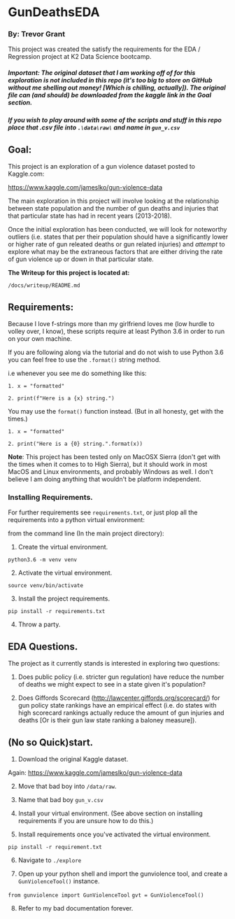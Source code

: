 # GunDeathsEDA
### By: Trevor Grant

This project was created the satisfy the requirements for the EDA / Regression project
at K2 Data Science bootcamp.

##### Important: The original dataset that I am working off of for this exploration is not included in this repo (it's too big to store on GitHub without me shelling out money! [Which is chilling, actually]). The original file can (and should) be downloaded from the kaggle link in the Goal section.

##### If you wish to play around with some of the scripts and stuff in this repo place that .csv file into `.\data\raw\` and name in `gun_v.csv`

## Goal:

This project is an exploration of a gun violence dataset posted to Kaggle.com:

https://www.kaggle.com/jameslko/gun-violence-data

The main exploration in this project will involve looking at the relationship between state population and the number of gun deaths and injuries that that particular state has had in recent years (2013-2018).

Once the initial exploration has been conducted, we will look for noteworthy outliers (i.e. states that per their population should have a significantly lower or higher rate of gun releated deaths or gun related injuries) and *attempt* to explore what may be the extraneous factors that are either driving the rate of gun violence up or down in that particular state.

**The Writeup for this project is located at:**

`/docs/writeup/README.md`

## Requirements:

Because I love f-strings more than my girlfriend loves me (low hurdle to volley over, I know), these scripts require at least Python 3.6 in order to run on your own machine.

If you are following along via the tutorial and do not wish to use Python 3.6 you can feel free to use the `.format()` string method.

i.e whenever you see me do something like this:

`1. x = "formatted"`

`2. print(f"Here is a {x} string.")`

You may use the `format()` function instead. (But in all honesty, get with the times.)

`1. x = "formatted"`

`2. print("Here is a {0} string.".format(x))`

__Note__: This project has been tested only on MacOSX Sierra (don't get with the times when it comes to
to High Sierra), but it should work in most MacOS and Linux environments, and probably Windows as well. I don't believe I am doing anything that wouldn't be platform independent.

### Installing Requirements.

For further requirements see `requirements.txt`, or just plop all the requirements into a python virtual environment:

from the command line (In the main project directory):

1. Create the virtual environment.

  `python3.6 -m venv venv`

2. Activate the virtual environment.

  `source venv/bin/activate`

3. Install the project requirements.

  `pip install -r requirements.txt`

4. Throw a party.

## EDA Questions.

The project as it currently stands is interested in exploring two questions:

1. Does public policy (i.e. stricter gun regulation) have reduce the number of deaths we might expect to see in a state given it's population?

2. Does Giffords Scorecard (http://lawcenter.giffords.org/scorecard/) for gun policy state rankings have an empirical effect (i.e. do states with high scorecard rankings actually reduce the amount of gun injuries and deaths [Or is their gun law state ranking a baloney measure]).

## (No so Quick)start.

1. Download the original Kaggle dataset.

Again: https://www.kaggle.com/jameslko/gun-violence-data

2. Move that bad boy into `/data/raw`.

3. Name that bad boy `gun_v.csv`

4. Install your virtual environment. (See above section on installing requirements if you are unsure how to do this.)

5. Install requirements once you've activated the virtual environment.

  `pip install -r requirement.txt`

6. Navigate to `./explore`

7. Open up your python shell and import the gunviolence tool, and create a `GunViolenceTool()` instance.

  `from gunviolence import GunViolenceTool`
  `gvt = GunViolenceTool()`

8. Refer to my bad documentation forever.
